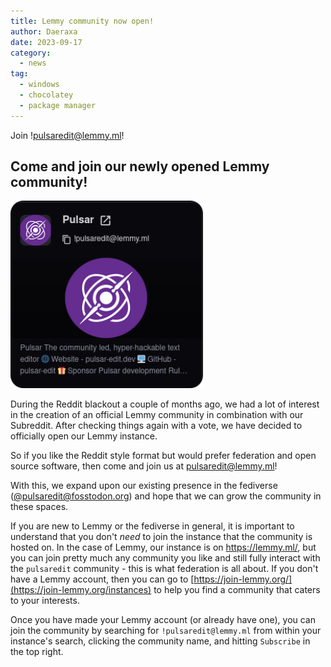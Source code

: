 ```yaml
---
title: Lemmy community now open!
author: Daeraxa
date: 2023-09-17
category:
  - news
tag:
  - windows
  - chocolatey
  - package manager
---
```


Join !pulsaredit@lemmy.ml!

<!-- more -->

## Come and join our newly opened Lemmy community!

<a href="https://lemmy.ml/c/pulsaredit">
  <img src="./assets/pulsar-lemmy.png" height="300" class="blog-image-center" alt="Lemmy community summary"/>
</a>

During the Reddit blackout a couple of months ago, we had a lot of interest in the creation of an official Lemmy community in combination with our Subreddit. After checking things again with a vote, we have decided to officially open our Lemmy instance.

So if you like the Reddit style format but would prefer federation and open source software, then come and join us at [pulsaredit@lemmy.ml](https://lemmy.ml/c/pulsaredit)!

With this, we expand upon our existing presence in the fediverse ([@pulsaredit@fosstodon.org](https://fosstodon.org/@pulsaredit)) and hope that we can grow the community in these spaces.

If you are new to Lemmy or the fediverse in general, it is important to understand that you don't _need_ to join the instance that the community is hosted on. In the case of Lemmy, our instance is on https://lemmy.ml/, but you can join pretty much any community you like and still fully interact with the `pulsaredit` community - this is what federation is all about. If you don't have a Lemmy account, then you can go to [https://join-lemmy.org/](https://join-lemmy.org/instances) to help you find a community that caters to your interests.

Once you have made your Lemmy account (or already have one), you can join the community by searching for `!pulsaredit@lemmy.ml` from within your instance's search, clicking the community name, and hitting `Subscribe` in the top right.
